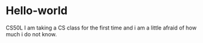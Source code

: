 # Hello-world
CS50L
I am taking a CS class for the first time and i am a little afraid of how much i do not know.
